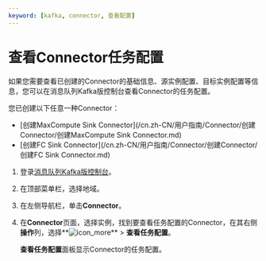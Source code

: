 ```yaml
---
keyword: [kafka, connector, 查看配置]
---
```


# 查看Connector任务配置

如果您需要查看已创建的Connector的基础信息、源实例配置、目标实例配置等信息，您可以在消息队列Kafka版控制台查看Connector的任务配置。

您已创建以下任意一种Connector：

-   [创建MaxCompute Sink Connector](/cn.zh-CN/用户指南/Connector/创建Connector/创建MaxCompute Sink Connector.md)
-   [创建FC Sink Connector](/cn.zh-CN/用户指南/Connector/创建Connector/创建FC Sink Connector.md)

1.  登录[消息队列Kafka版控制台](https://kafka.console.aliyun.com/?spm=a2c4g.11186623.2.22.6bf72638IfKzDm)。

2.  在顶部菜单栏，选择地域。

3.  在左侧导航栏，单击**Connector**。

4.  在**Connector**页面，选择实例，找到要查看任务配置的Connector，在其右侧**操作**列，选择**![icon_more](https://static-aliyun-doc.oss-accelerate.aliyuncs.com/assets/img/zh-CN/8046936061/p185678.png)** \> **查看任务配置**。

    **查看任务配置**面板显示Connector的任务配置。


